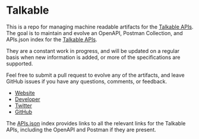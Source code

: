 # TalkableThis is a repo for managing machine readable artifacts for the [Talkable APIs](https://www.talkable.com). The goal is to maintain and evolve an OpenAPI, Postman Collection, and APIs.json index for the [Talkable APIs](https://www.talkable.com).They are a constant work in progress, and will be updated on a regular basis when new information is added, or more of the specifications are supported.Feel free to submit a pull request to evolve any of the artifacts, and leave GitHub issues if you have any questions, comments, or feedback.- [Website](https://www.talkable.com)- [Developer](https://www.talkable.com)- [Twitter](https://twitter.com/talkable)- [GitHub](https://github.com/talkable)The [APIs.json](https://github.com/api-evangelist/talkable/blob/master/apis.json) index provides links to all the relevant links for the Talkable APIs, including the OpenAPI and Postman if they are present.